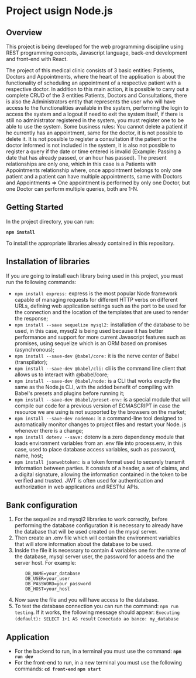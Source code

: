 ﻿# Project usign Node.js

## Overview

This project is being developed for the web programming discipline using REST programming concepts, Javascript language, back-end development and front-end with React.

The project of this medical clinic consists of 3 basic entities: Patients, Doctors and Appointments, where the heart of the application is about the functionality of scheduling an appointment of a respective patient with a respective doctor. In addition to this main action, it is possible to carry out a complete CRUD of the 3 entities Patients, Doctors and Consultations, there is also the Administrators entity that represents the user who will have access to the functionalities available in the system, performing the login to access the system and a logout if need to exit the system itself, if there is still no administrator registered in the system, you must register one to be able to use the system. Some business rules: You cannot delete a patient if he currently has an appointment, same for the doctor,
it is not possible to delete it. It is not possible to register a consultation if the patient or the doctor informed is not included in the
system, it is also not possible to register a query if the date or time entered is invalid (Example: Passing a date that has already passed, or
an hour has passed). The present relationships are only one, which in this case is a Patients with Appointments relationship where, once
appointment belongs to only one patient and a patient can have multiple appointments, same with Doctors and Appointments => One appointment is performed
by only one Doctor, but one Doctor can perform multiple queries, both are 1-N.

## Getting Started

In the project directory, you can run:

 **`npm install`**

To install the appropriate libraries already contained in this repository.

## Installation of libraries

If you are going to install each library being used in this project, you must run the following commands:

- `npm install express:` express is the most popular Node framework capable of managing requests for different HTTP verbs on different URLs, defining web application settings such as the port to be used for the connection and the location of the templates that are used to render the response;
- `npm install --save sequelize mysql2:` installation of the database to be used, in this case, mysql2 is being used because it has better performance and support for more current Javascript features such as promises, using sequelize which is an ORM based on promises (asynchronous);
- `npm install --save-dev @babel/core:` it is the nerve center of Babel (transpilator);
- `npm install --save-dev @babel/cli:` cli is the command line client that allows us to interact with @babel/core;
- `npm install --save-dev @babel/node:` is a CLI that works exactly the same as the Node.js CLI, with the added benefit of compiling with Babel's presets and plugins before running it;
- `npm install --save-dev @babel/preset-env:` is a special module that will compile our code for a previous version of ECMASCRIPT in case the resource we are using is not supported by the browsers on the market;
- `npm install --save-dev nodemon:` is a command-line tool designed to automatically monitor changes to project files and restart your Node. js whenever there is a change;
- `npm install dotenv --save:` dotenv is a zero dependency module that loads environment variables from an .env file into process.env, in this case, used to place database access variables, such as password, name, host;
- `npm install jsonwebtoken:` is a token format used to securely transmit information between parties. It consists of a header, a set of claims, and a digital signature, allowing the information contained in the token to be verified and trusted. JWT is often used for authentication and authorization in web applications and RESTful APIs.

## Bank configuration

1. For the sequelize and mysql2 libraries to work correctly, before performing the database configuration it is necessary to already have the database that will be used created on the mysql server.
2. Then create an .env file which will contain the environment variables that will store information about the database to be used.
3. Inside the file it is necessary to contain 4 variables one for the name of the database, mysql server user, the password for access and the server host. For example:
    ```
        DB_NAME=your_database
        DB_USER=your_user
        DB_PASSWORD=your_password
        DB_HOST=your_host
    ```
4. Now save the file and you will have access to the database.
5. To test the database connection you can run the command: `npm run testing`.
If it works, the following message should appear: 
`Executing (default): SELECT 1+1 AS result`
`Conectado ao banco: my_database`

## Application

- For the backend to run, in a terminal you must use the command:
 **`npm run dev`**
- For the front-end to run, in a new terminal you must use the following commands:
 **`cd front-end`**
 **`npm start`**
